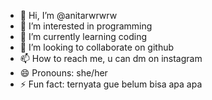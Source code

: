 - 👋 Hi, I’m @anitarwrwrw
- 👀 I’m interested in programming
- 🌱 I’m currently learning coding
- 💞️ I’m looking to collaborate on github
- 📫 How to reach me, u can dm on instagram
- 😄 Pronouns: she/her
- ⚡ Fun fact: ternyata gue belum bisa apa apa

<!---
anitarwrwrw/anitarwrwrw is a ✨ special ✨ repository because its `README.md` (this file) appears on your GitHub profile.
You can click the Preview link to take a look at your changes.
--->
